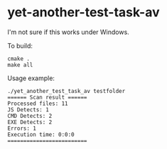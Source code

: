 # yet-another-test-task-av

I'm not sure if this works under Windows.

To build:
```
cmake .
make all
```

Usage example:
```
./yet_another_test_task_av testfolder
====== Scan result ======
Processed files: 11
JS Detects: 1
CMD Detects: 2
EXE Detects: 2
Errors: 1
Execution time: 0:0:0
=========================
```